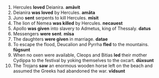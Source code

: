 1. Hercules **loved** Deianira. **amāvit**
2. Deianira **was loved** by Hercules. **amāta**
3. Juno **sent** serpents to kill Hercules. **mīsit**
4. The lion of Nemea **was killed** by Hercules. **necauest**
5. Apollo **was given** into slavery to Admetus, king of Thessaly. **datus**
6. Messengers **were sent**. **mīsa**
7. The daughters **were given** in marriage. **datae**
8. To escape the flood, Deucalion and Pyrrha **fled** to the mountains. **fūgsunt**
9. When no oxen were available, Cleops and Bitias **led** their mother Cydippa to the festival by yoking themselves to the oxcart. **dūxsunt**
10. The Trojans **saw** an enormous wooden horse left on the beach and assumed the Greeks had abandoned the war. **vīdsunt**
